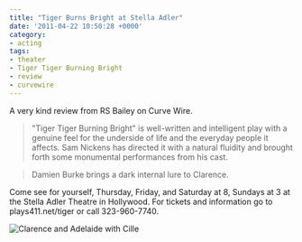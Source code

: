 ```yaml
---
title: "Tiger Burns Bright at Stella Adler"
date: '2011-04-22 10:50:28 +0000'
category:
- acting
tags:
- theater
- Tiger Tiger Burning Bright
- review
- curvewire
---
```


A very kind review from RS Bailey on Curve Wire.

> "Tiger Tiger Burning Bright" is well-written and intelligent play with a
genuine feel for the underside of life and the everyday people it affects. Sam
Nickens has directed it with a natural fluidity and brought forth some
monumental performances from his cast.

> Damien Burke brings a dark internal lure to Clarence.

Come see for yourself, Thursday, Friday, and Saturday at 8, Sundays at 3 at the
Stella Adler Theatre in Hollywood. For tickets and information go to
plays411.net/tiger or call 323-960-7740.

![Clarence and Adelaide with
Cille](images/tiger-tiger-clarence-adelaide-cille.jpg)
